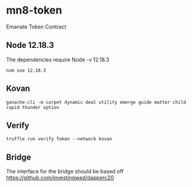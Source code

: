 # mn8-token
Emanate Token Contract

## Node 12.18.3
The dependencies require Node -v 12.18.3

`nvm use 12.18.3`

## Kovan

`ganache-cli -m carpet dynamic deal utility emerge guide matter child rapid thunder option`

## Verify 

`truffle run verify Token --network kovan`

## Bridge

The interface for the bridge should be based off https://github.com/investingwad/dapperc20 

